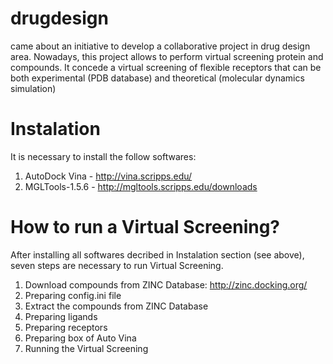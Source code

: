 drugdesign
==========
came about an initiative to develop a collaborative project 
in drug design area. 
Nowadays, this project allows to perform virtual screening
protein and compounds. It concede a virtual screening of flexible 
receptors that can be both experimental (PDB database) and 
theoretical (molecular dynamics simulation)

Instalation 
===========
It is necessary to install the follow softwares:
1) AutoDock Vina - http://vina.scripps.edu/
2) MGLTools-1.5.6 - http://mgltools.scripps.edu/downloads

How to run a Virtual Screening?
===============================
After installing all softwares decribed in Instalation section (see above),
seven steps are necessary to run Virtual Screening.

1) Download compounds from ZINC Database: http://zinc.docking.org/
2) Preparing config.ini file
3) Extract the compounds from ZINC Database
4) Preparing ligands
5) Preparing receptors
6) Preparing box of Auto Vina
7) Running the Virtual Screening